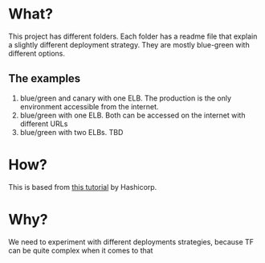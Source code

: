 # What?

This project has different folders. Each folder has a readme file that explain a slightly different deployment strategy.
They are mostly blue-green with different options.

## The examples
1) blue/green and canary with one ELB. The production is the only environment accessible from the internet.
2) blue/green with one ELB. Both can be accessed on the internet with different URLs
3) blue/green with two ELBs. TBD

# How?

This is based from [this
tutorial](https://learn.hashicorp.com/tutorials/terraform/blue-green-canary-tests-deployments) by Hashicorp.

# Why?

We need to experiment with different deployments strategies, because TF can be quite complex when it comes to that